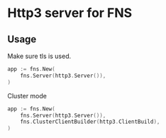 # Http3 server for FNS

## Usage
Make sure tls is used.
```go
app := fns.New(
    fns.Server(http3.Server()),
)
```
Cluster mode
```go
app := fns.New(
    fns.Server(http3.Server()),
    fns.ClusterClientBuilder(http3.ClientBuild),
)
```
